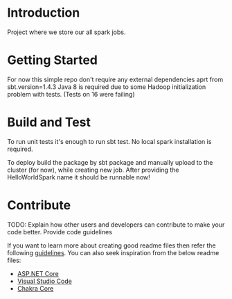 # Introduction 
Project where we store our all spark jobs.  

# Getting Started
For now this simple repo don't require any external dependencies aprt from sbt.version=1.4.3
Java 8 is required due to some Hadoop initialization problem with tests. (Tests on 16 were failing)


# Build and Test
To run unit tests it's enough to run sbt test. No local spark installation is required.

To deploy build the package by sbt package and manually upload to the cluster (for now), 
while creating new job. After providing the HelloWorldSpark name it should be runnable now!


# Contribute
TODO: Explain how other users and developers can contribute to make your code better. Provide code guidelines 

If you want to learn more about creating good readme files then refer the following [guidelines](https://docs.microsoft.com/en-us/azure/devops/repos/git/create-a-readme?view=azure-devops). You can also seek inspiration from the below readme files:
- [ASP.NET Core](https://github.com/aspnet/Home)
- [Visual Studio Code](https://github.com/Microsoft/vscode)
- [Chakra Core](https://github.com/Microsoft/ChakraCore)

